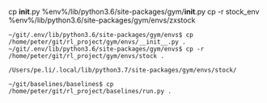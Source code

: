 cp __init__.py %env%/lib/python3.6/site-packages/gym/__init__.py
cp -r stock_env %env%/lib/python3.6/site-packages/gym/envs/zxstock
```update gym enviornment
~/git/.env/lib/python3.6/site-packages/gym/envs$ cp /home/peter/git/rl_project/gym/envs/__init__.py .
~/git/.env/lib/python3.6/site-packages/gym/envs$ cp -r /home/peter/git/rl_project/gym/envs/stock .
```
```
/Users/pe.li/.local/lib/python3.7/site-packages/gym/envs/stock/
```
```update baselines run.py
~/git/baselines/baselines$ cp /home/peter/git/rl_project/baselines/run.py .
```